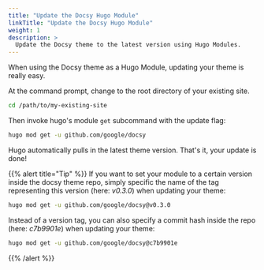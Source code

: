```yaml
---
title: "Update the Docsy Hugo Module"
linkTitle: "Update the Docsy Hugo Module"
weight: 1
description: >
  Update the Docsy theme to the latest version using Hugo Modules.
---
```


When using the Docsy theme as a Hugo Module, updating your theme is really easy.

At the command prompt, change to the root directory of your existing site.

```bash
cd /path/to/my-existing-site
```

Then invoke hugo's module `get` subcommand with the update flag:

```bash
hugo mod get -u github.com/google/docsy
```

Hugo automatically pulls in the latest theme version. That's it, your update is done!


{{% alert title="Tip" %}}
If you want to set your module to a certain version inside the docsy theme repo, simply specific the name of the tag representing this version (here: _v0.3.0_) when updating your theme:

```bash
hugo mod get -u github.com/google/docsy@v0.3.0
```

Instead of a version tag, you can also specify a commit hash inside the repo (here: _c7b9901e_) when updating your theme:


```bash
hugo mod get -u github.com/google/docsy@c7b9901e
```
{{% /alert %}}
